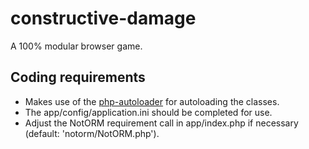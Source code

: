 # constructive-damage
A 100% modular browser game.

## Coding requirements
* Makes use of the [php-autoloader](https://github.com/audacus/php-autoloader) for autoloading the classes.
* The app/config/application.ini should be completed for use.
* Adjust the NotORM requirement call in app/index.php if necessary (default: 'notorm/NotORM.php').
